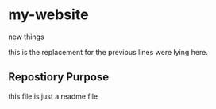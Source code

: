# my-website

new things


this is the replacement for the previous lines were lying here. 

## Repostiory Purpose

this file is just a readme file
